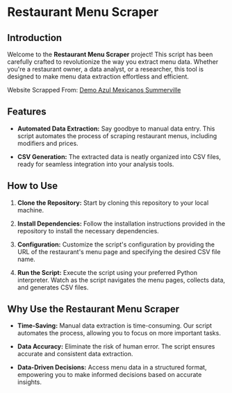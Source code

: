 # Restaurant Menu Scraper

## Introduction

Welcome to the **Restaurant Menu Scraper** project! This script has been carefully crafted to revolutionize the way you extract menu data. Whether you're a restaurant owner, a data analyst, or a researcher, this tool is designed to make menu data extraction effortless and efficient.

Website Scrapped From: [Demo Azul Mexicanos Summerville](https://demoazulmexicanosummerville.onlineordersnow.com/MenuDisplay)

## Features

- **Automated Data Extraction:** Say goodbye to manual data entry. This script automates the process of scraping restaurant menus, including modifiers and prices.

- **CSV Generation:** The extracted data is neatly organized into CSV files, ready for seamless integration into your analysis tools.

## How to Use

1. **Clone the Repository:** Start by cloning this repository to your local machine.

2. **Install Dependencies:** Follow the installation instructions provided in the repository to install the necessary dependencies.

3. **Configuration:** Customize the script's configuration by providing the URL of the restaurant's menu page and specifying the desired CSV file name.

4. **Run the Script:** Execute the script using your preferred Python interpreter. Watch as the script navigates the menu pages, collects data, and generates CSV files.

## Why Use the Restaurant Menu Scraper

- **Time-Saving:** Manual data extraction is time-consuming. Our script automates the process, allowing you to focus on more important tasks.

- **Data Accuracy:** Eliminate the risk of human error. The script ensures accurate and consistent data extraction.

- **Data-Driven Decisions:** Access menu data in a structured format, empowering you to make informed decisions based on accurate insights.
